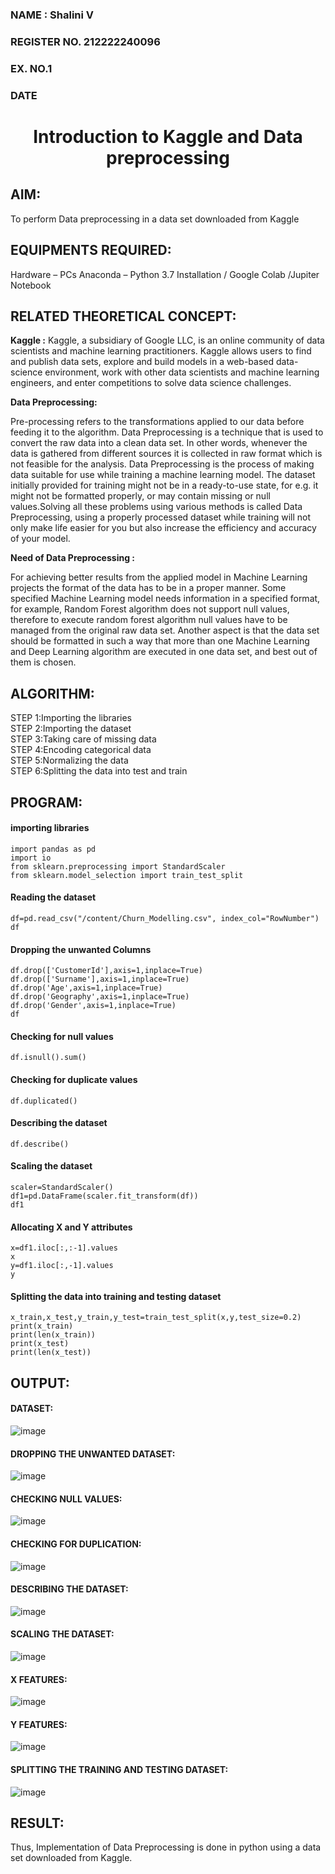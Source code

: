 <H3>NAME : Shalini V</H3>
<H3>REGISTER NO. 212222240096</H3>
<H3>EX. NO.1</H3>
<H3>DATE</H3>
<H1 ALIGN =CENTER> Introduction to Kaggle and Data preprocessing</H1>

## AIM:

To perform Data preprocessing in a data set downloaded from Kaggle

## EQUIPMENTS REQUIRED:
Hardware – PCs
Anaconda – Python 3.7 Installation / Google Colab /Jupiter Notebook

## RELATED THEORETICAL CONCEPT:

**Kaggle :**
Kaggle, a subsidiary of Google LLC, is an online community of data scientists and machine learning practitioners. Kaggle allows users to find and publish data sets, explore and build models in a web-based data-science environment, work with other data scientists and machine learning engineers, and enter competitions to solve data science challenges.

**Data Preprocessing:**

Pre-processing refers to the transformations applied to our data before feeding it to the algorithm. Data Preprocessing is a technique that is used to convert the raw data into a clean data set. In other words, whenever the data is gathered from different sources it is collected in raw format which is not feasible for the analysis.
Data Preprocessing is the process of making data suitable for use while training a machine learning model. The dataset initially provided for training might not be in a ready-to-use state, for e.g. it might not be formatted properly, or may contain missing or null values.Solving all these problems using various methods is called Data Preprocessing, using a properly processed dataset while training will not only make life easier for you but also increase the efficiency and accuracy of your model.

**Need of Data Preprocessing :**

For achieving better results from the applied model in Machine Learning projects the format of the data has to be in a proper manner. Some specified Machine Learning model needs information in a specified format, for example, Random Forest algorithm does not support null values, therefore to execute random forest algorithm null values have to be managed from the original raw data set.
Another aspect is that the data set should be formatted in such a way that more than one Machine Learning and Deep Learning algorithm are executed in one data set, and best out of them is chosen.


## ALGORITHM:
STEP 1:Importing the libraries<BR>
STEP 2:Importing the dataset<BR>
STEP 3:Taking care of missing data<BR>
STEP 4:Encoding categorical data<BR>
STEP 5:Normalizing the data<BR>
STEP 6:Splitting the data into test and train<BR>

##  PROGRAM:
#### importing libraries
```
import pandas as pd
import io
from sklearn.preprocessing import StandardScaler
from sklearn.model_selection import train_test_split
```

#### Reading the dataset
```
df=pd.read_csv("/content/Churn_Modelling.csv", index_col="RowNumber")
df
```

#### Dropping the unwanted Columns
```
df.drop(['CustomerId'],axis=1,inplace=True)
df.drop(['Surname'],axis=1,inplace=True)
df.drop('Age',axis=1,inplace=True)
df.drop('Geography',axis=1,inplace=True)
df.drop('Gender',axis=1,inplace=True)
df
```
#### Checking for null values
```
df.isnull().sum()
```
#### Checking for duplicate values
```
df.duplicated()
```
#### Describing the dataset
```
df.describe()
```
#### Scaling the dataset
```
scaler=StandardScaler()
df1=pd.DataFrame(scaler.fit_transform(df))
df1
```
#### Allocating X and Y attributes
```
x=df1.iloc[:,:-1].values
x
y=df1.iloc[:,-1].values
y
```
#### Splitting the data into training and testing dataset
```
x_train,x_test,y_train,y_test=train_test_split(x,y,test_size=0.2)
print(x_train)
print(len(x_train))
print(x_test)
print(len(x_test))
```

## OUTPUT:
#### DATASET:

![image](https://github.com/shalini-venkatesan/Ex-1-NN/assets/118720291/518cc28a-6474-41b5-ba40-73d3aaef0ad3)


#### DROPPING THE UNWANTED DATASET:

![image](https://github.com/shalini-venkatesan/Ex-1-NN/assets/118720291/567df826-95f1-41b4-8173-4be4aa268b4d)


#### CHECKING NULL VALUES:

![image](https://github.com/shalini-venkatesan/Ex-1-NN/assets/118720291/eb2761c7-3fba-446f-988b-e6b59792ce36)


#### CHECKING FOR DUPLICATION:

![image](https://github.com/shalini-venkatesan/Ex-1-NN/assets/118720291/00f213b9-746e-4451-9aee-7558f65fb30e)


#### DESCRIBING THE DATASET:

![image](https://github.com/shalini-venkatesan/Ex-1-NN/assets/118720291/bc0faabb-0dd3-4ddd-ae82-9b2ba1e5c49b)

#### SCALING THE DATASET:

![image](https://github.com/shalini-venkatesan/Ex-1-NN/assets/118720291/f4c223ed-b49c-4991-b48f-4f6909f2eada)

#### X FEATURES:

![image](https://github.com/shalini-venkatesan/Ex-1-NN/assets/118720291/4b3e9f7d-55e4-44a5-8bb9-ed125d432489)



#### Y FEATURES:

![image](https://github.com/shalini-venkatesan/Ex-1-NN/assets/118720291/bc39d80f-f62a-40de-ba07-b62f072f214d)



#### SPLITTING THE TRAINING AND TESTING DATASET:

![image](https://github.com/shalini-venkatesan/Ex-1-NN/assets/118720291/e6b3d5fe-a448-476f-8fd8-d81b35188612)





## RESULT:
Thus, Implementation of Data Preprocessing is done in python  using a data set downloaded from Kaggle.


